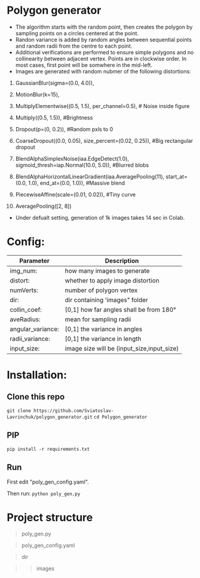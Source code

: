 # Polygon generator

* The algorithm starts with the random point, then creates the polygon by sampling points on a circles centered at the point.
* Randon variance is added by random angles between sequential points and random radii from the centre to each point.
* Additional verifications are performed to ensure simple polygons and no collinearity between adjacent vertex. Points are in clockwise order. In most cases, first point will be somwhere in the mid-left.
* Images are generated with random nubmer of the following distortions:

1. GaussianBlur(sigma=(0.0, 4.0)),

2. MotionBlur(k=15),

3. MultiplyElementwise((0.5, 1.5), per_channel=0.5), # Noise inside figure

4. Multiply((0.5, 1.5)), #Brightness

5. Dropout(p=(0, 0.2)), #Random pxls to 0

6. CoarseDropout((0.0, 0.05), size_percent=(0.02, 0.25)), #Big rectangular dropout

7. BlendAlphaSimplexNoise(iaa.EdgeDetect(1.0), sigmoid_thresh=iap.Normal(10.0, 5.0)), #Blurred blobs

8. BlendAlphaHorizontalLinearGradient(iaa.AveragePooling(11), start_at=(0.0, 1.0), end_at=(0.0, 1.0)), #Massive blend

9. PiecewiseAffine(scale=(0.01, 0.02)), #Tiny curve

10. AveragePooling([2, 8])

* Under defualt setting, generation of 1k images takes 14 sec in Colab.


# Config:

|Parameter | Description|
|---------------------|-------------------------------------------|
|img_num: | how many images to generate|
| distort:  | whether to apply image distortion|
| numVerts:  | number of polygon vertex|
| dir:       | dir containing 'images" folder|
| collin_coef: | [0,1] how far angles shall be from 180°|
| aveRadius: | mean for sampling radii|
| angular_variance: | [0,1] the variance in angles|
| radii_variance: | [0,1] the variance in length|
| input_size: | image size will be (input_size,input_size)|

# Installation:

## Clone this repo

```git clone https://github.com/Sviatoslav-Lavrinchuk/polygon_generator.git```
```cd Polygon_generator```

## PIP

```pip install -r requirements.txt```


## Run

First edit "poly_gen_config.yaml".

Then run:
```python poly_gen.py```



# Project structure

> poly_gen.py

> poly_gen_config.yaml

> dir

>>images

